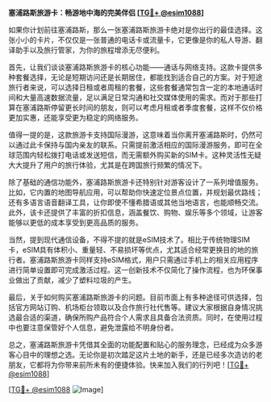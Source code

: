 **塞浦路斯旅游卡：畅游地中海的完美伴侣 [[TG💪+ @esim1088](https://t.me/s/esim1088)]**

如果你计划前往塞浦路斯，那么一张塞浦路斯旅游卡绝对是你出行的最佳选择。这张小小的卡片，不仅仅是一张普通的电话卡或流量卡，它更像是你的私人导游、翻译助手以及旅行管家，为你的旅程增添无尽便利。

首先，让我们谈谈塞浦路斯旅游卡的核心功能——通话与网络支持。这款卡提供多种套餐选择，无论是短期访问还是长期居住，都能找到适合自己的方案。对于短途旅行者来说，可以选择日租或者周租的套餐，这些套餐通常包含一定的本地通话时间和大量高速数据流量，足以满足日常沟通和社交媒体使用的需求。而对于那些打算在塞浦路斯停留更长时间的朋友，则可以考虑月租或者季度套餐，这样不仅价格更加实惠，还能享受更为稳定的网络服务。

值得一提的是，这款旅游卡支持国际漫游，这意味着当你离开塞浦路斯时，仍然可以通过此卡保持与国内亲友的联系。只需提前激活相应的国际漫游服务，即可在全球范围内轻松拨打电话或发送短信，而无需额外购买新的SIM卡。这种灵活性无疑大大提升了用户的旅行体验，尤其是在跨国旅行频繁的情况下。

除了基础的通信功能外，塞浦路斯旅游卡还特别针对游客设计了一系列增值服务。比如，它内置的地图导航应用，可以帮助你快速定位景点位置，并规划最优路线；还有多语言语音翻译工具，让你即使不懂希腊语或其他当地语言，也能顺畅交流。此外，该卡还提供了丰富的折扣信息，涵盖餐饮、购物、娱乐等多个领域，让游客能够以更低的成本享受到更高品质的服务。

当然，提到现代通信设备，不得不提的就是eSIM技术了。相比于传统物理SIM卡，eSIM具有体积小、重量轻、不易损坏等优点，尤其适合经常更换目的地的旅行者。塞浦路斯旅游卡同样支持eSIM格式，用户只需通过手机上的相关应用程序进行简单设置即可完成激活过程。这一创新技术不仅简化了操作流程，也为环保事业做出了贡献，减少了塑料垃圾的产生。

最后，关于如何购买塞浦路斯旅游卡的问题。目前市面上有多种途径可供选择，包括官方网站订购、机场柜台领取以及合作旅行社代售等。建议大家根据自身情况挑选最合适的渠道，确保所购产品符合个人需求且具备合法资质。同时，在使用过程中也要注意保管好个人信息，避免泄露给不明身份者。

总之，塞浦路斯旅游卡凭借其全面的功能配置和贴心的服务理念，已经成为众多游客心目中的理想之选。无论你是初次踏足这片土地的新手，还是已经多次造访的老朋友，它都将为你带来前所未有的便捷体验。快来加入我们的行列吧！[[TG💪+ @esim1088](https://t.me/s/esim1088)] 

[[TG💪+ @esim1088](https://t.me/s/esim1088) ![Image](https://i.postimg.cc/4NQfJmqS/Snipaste-2025-05-13-00-14-12.png)]